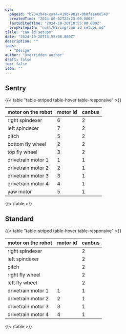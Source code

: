 ```yaml
---
sys:
  pageId: "b2343b4a-caa4-419b-981a-8b8faae88548"
  createdTime: "2024-06-02T22:23:00.000Z"
  lastEditedTime: "2024-10-20T18:55:00.000Z"
  propFilepath: "null/Wiring/can id setups.md"
title: "can id setups"
date: "2024-10-20T18:55:00.000Z"
description: ""
tags:
  - "Design"
author: "Overridden author"
draft: false
toc: false
icon: ""
---
```


## Sentry

{{< table "table-striped table-hover table-responsive" >}}

| **motor on the robot** | **motor id** | **canbus** |
| ---------------------- | ------------ | ---------- |
| right spindexer        | 6            | 2          |
| left spindexer         | 7            | 2          |
| pitch                  | 5            | 2          |
| bottom fly wheel       | 2            | 2          |
| top fly wheel          | 3            | 2          |
| drivetrain motor 1     | 1            | 1          |
| drivetrain motor 2     | 2            | 1          |
| drivetrain motor 3     | 3            | 1          |
| drivetrain motor 4     | 4            | 1          |
| yaw motor              | 5            | 1          |

{{< /table >}}

## Standard

{{< table "table-striped table-hover table-responsive" >}}

| **motor on the robot** | **motor id** | **canbus** |
| ---------------------- | ------------ | ---------- |
| right spindexer        |              | 2          |
| left spindexer         |              | 2          |
| pitch                  |              | 2          |
| right fly wheel        |              | 2          |
| left fly wheel         |              | 2          |
| drivetrain motor 1     | 1            | 1          |
| drivetrain motor 2     | 2            | 1          |
| drivetrain motor 3     | 3            | 1          |
| drivetrain motor 4     | 4            | 1          |

{{< /table >}}
